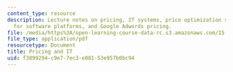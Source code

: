 ```yaml
---
content_type: resource
description: Lecture notes on pricing, IT systems, price optimization software, pricing
  for software platforms, and Google Adwords pricing.
file: /media/https%3A/open-learning-course-data-rc.s3.amazonaws.com/15-818-pricing-spring-2010/f3899294c9e77ec3e08153e957b0bc94_MIT15_818S10_lec06.pdf
file_type: application/pdf
resourcetype: Document
title: Pricing and IT
uid: f3899294-c9e7-7ec3-e081-53e957b0bc94
---
```


